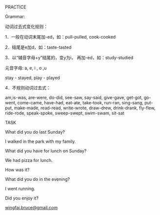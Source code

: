 PRACTICE



Grammar:

动词过去式变化规则：

1．一般在动词末尾加-ed，如：pull-pulled, cook-cooked



2．结尾是e加d，如：taste-tasted



3．以“辅音字母+y”结尾的，变y为i， 再加-ed，如：study-studied

元音字母: a, e, i , o ,u

stay - stayed, play - played



4．不规则动词过去式：

am,is-was, are-were, do-did, see-saw, say-said, give-gave, get-got, go-went, come-came, have-had, eat-ate, take-took, run-ran, sing-sang, put-put, make-made, read-read, write-wrote, draw-drew, drink-drank, fly-flew, ride-rode, speak-spoke, sweep-swept, swim-swam, sit-sat



TASK



What did you do last Sunday?

I walked in the park with my family.



What did you have for lunch on Sunday?

We had pizza for lunch.



How was it?



What did you do in the evening?

I went running.



Did you enjoy it?



wingfai.bruce@gmail.com




